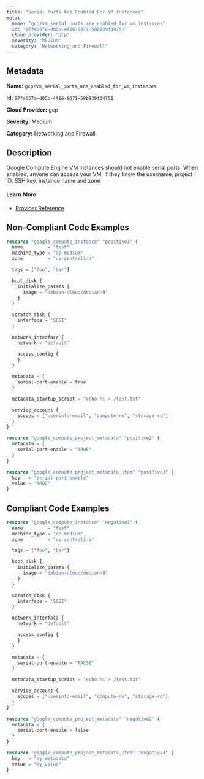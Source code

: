 ```yaml
---
title: "Serial Ports Are Enabled For VM Instances"
meta:
  name: "gcp/vm_serial_ports_are_enabled_for_vm_instances"
  id: "97fa667a-d05b-4f16-9071-58b939f34751"
  cloud_provider: "gcp"
  severity: "MEDIUM"
  category: "Networking and Firewall"
---
```


## Metadata
**Name:** `gcp/vm_serial_ports_are_enabled_for_vm_instances`

**Id:** `97fa667a-d05b-4f16-9071-58b939f34751`

**Cloud Provider:** gcp

**Severity:** Medium

**Category:** Networking and Firewall

## Description
Google Compute Engine VM instances should not enable serial ports. When enabled, anyone can access your VM, if they know the username, project ID, SSH key, instance name and zone

#### Learn More

 - [Provider Reference](https://registry.terraform.io/providers/hashicorp/google/latest/docs/resources/compute_instance)

## Non-Compliant Code Examples
```terraform
resource "google_compute_instance" "positive1" {
  name         = "test"
  machine_type = "e2-medium"
  zone         = "us-central1-a"

  tags = ["foo", "bar"]

  boot_disk {
    initialize_params {
      image = "debian-cloud/debian-9"
    }
  }

  scratch_disk {
    interface = "SCSI"
  }

  network_interface {
    network = "default"

    access_config {
    }
  }

  metadata = {
    serial-port-enable = true
  }

  metadata_startup_script = "echo hi > /test.txt"

  service_account {
    scopes = ["userinfo-email", "compute-ro", "storage-ro"]
  }
}

resource "google_compute_project_metadata" "positive2" {
  metadata = {
    serial-port-enable = "TRUE"
  }
}

resource "google_compute_project_metadata_item" "positive3" {
  key   = "serial-port-enable"
  value = "TRUE"
}

```

## Compliant Code Examples
```terraform
resource "google_compute_instance" "negative1" {
  name         = "test"
  machine_type = "e2-medium"
  zone         = "us-central1-a"

  tags = ["foo", "bar"]

  boot_disk {
    initialize_params {
      image = "debian-cloud/debian-9"
    }
  }

  scratch_disk {
    interface = "SCSI"
  }

  network_interface {
    network = "default"

    access_config {
    }
  }

  metadata = {
    serial-port-enable = "FALSE"
  }

  metadata_startup_script = "echo hi > /test.txt"

  service_account {
    scopes = ["userinfo-email", "compute-ro", "storage-ro"]
  }
}

resource "google_compute_project_metadata" "negative2" {
  metadata = {
    serial-port-enable = false
  }
}

resource "google_compute_project_metadata_item" "negative3" {
  key   = "my_metadata"
  value = "my_value"
}

```